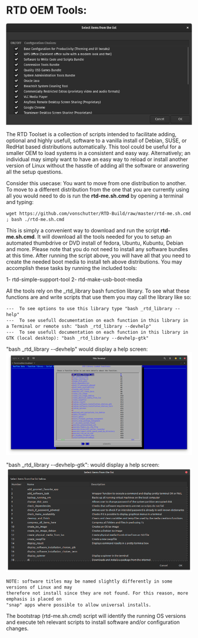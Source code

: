 # RTD OEM Tools:
![RTD Builder Screenshot](Media_files/Scr9.png?raw=true "Executing the Script")

The RTD Toolset is a collection of scripts intended to facilitate adding, optional and highly usefull, software to a vanilla install of Debian, SUSE, or RedHat based distributions automatically. This tool could be useful for a smaller OEM to load systems in a consistent and easy way. Alternatively; an individual may simply want to have an easy way to reload or install another version of Linux without the hasstle of adding all the software or answering all the setup questions. 

 Consider this usecase: You want to move from one distribution to another. To move to a different distribution from the one that you are currently using all you would need to do is run the **rtd-me.sh.cmd** by opening a terminal and typing: 

```
wget https://github.com/vonschutter/RTD-Build/raw/master/rtd-me.sh.cmd ; bash ./rtd-me.sh.cmd 
```
This is simply a convenient way to download and run the script **rtd-me.sh.cmd**. It will download all the tools needed for you to setup an automated thumbdrive or DVD install of fedora, Ubuntu, Kubuntu, Debian and more. Please note that you do not need to install any software bundles at this time. After running the script above, you will have all that you need to create the needed boot media to install teh above distributions. You may accomplish these tasks by running the included tools: 

1- rtd-simple-support-tool
2- rtd-make-usb-boot-media

All the tools rely on the _rtd_library bash function library. To see what these functions are and write scripts that use them you may call the library like so: 
```
---  To see options to use this library type "bash _rtd_library --help"
---  To see usefull documentation on each function in this library in a Terminal or remote ssh: "bash _rtd_library --devhelp"
---  To see usefull documentation on each function in this library in GTK (local desktop): "bash _rtd_library --devhelp-gtk"
```
"bash _rtd_library --devhelp" would display a help screen: 
![RTD Builder Screenshot](Media_files/Scr-lib.png "Executing the Script")

"bash _rtd_library --devhelp-gtk": would display a help screen: 
![RTD Builder Screenshot](Media_files/Scr-lib-gtk.png "Executing the Script")




```
NOTE: software titles may be named slightly differently in some versions of Linux and may 
therefore not install since they are not found. For this reason, more emphasis is placed on 
"snap" apps where possible to allow universal installs. 

```
The bootstrap (rtd-me.sh.cmd) script will identify the running OS versions and execute teh relevant scripts to install software and/or configuration changes. 
